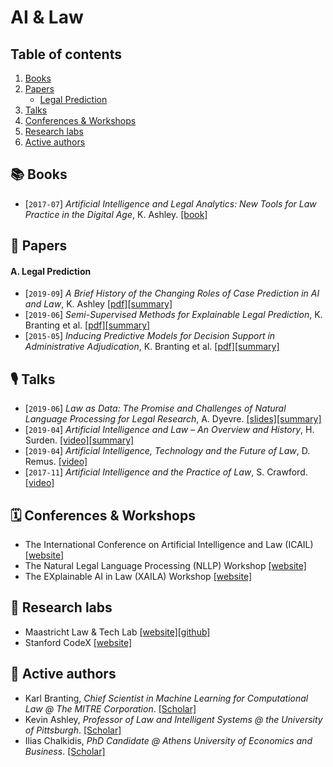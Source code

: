 # AI & Law


## Table of contents
1. [Books](#books)
2. [Papers](#papers)
    - [Legal Prediction](#prediction)
3. [Talks](#talks)
4. [Conferences & Workshops](#conferences)
5. [Research labs](#labs)
6. [Active authors](#authors)


## 📚  Books <a name="books"></a>

- [`2017-07`] *Artificial Intelligence and Legal Analytics: New Tools for Law Practice in the Digital Age*, K. Ashley. [[book]](https://www.cambridge.org/core/books/artificial-intelligence-and-legal-analytics/E7D705EEF392501A1DB180645917E7E0)

## 📄  Papers <a name="papers"></a>

#### A. Legal Prediction <a name="prediction"></a>

- [`2019-09`] *A Brief History of the Changing Roles of Case Prediction in AI and Law*, K. Ashley [[pdf]](https://journals.latrobe.edu.au/index.php/law-in-context/article/download/88/157)[[summary]](./summaries/ashley2019history.md)
- [`2019-06`] *Semi-Supervised Methods for Explainable Legal Prediction*, K. Branting et al. [[pdf]](https://www.researchgate.net/profile/Alex_Yeh/publication/334643454_Semi-Supervised_Methods_for_Explainable_Legal_Prediction/links/5e33eb4792851c7f7f0ecb26/Semi-Supervised-Methods-for-Explainable-Legal-Prediction.pdf)[[summary]](./summaries/branting2019explainable.md)
- [`2015-05`] *Inducing Predictive Models for Decision Support in Administrative Adjudication*, K. Branting et al. [[pdf]](https://www.mirelproject.eu/MIRELws@ICAIL/MIRELwsPubs/Branting-etal-MIRELwsAtICAIL.pdf)[[summary]](./summaries/branting2015inducing.md)



## 🎙  Talks <a name="talks"></a>

- [`2019-06`] *Law as Data: The Promise and Challenges of Natural Language Processing for Legal Research*, A. Dyevre. [[slides]](https://drive.google.com/open?id=14zWlp2Hkm866MTup_oMZJa5T80fxsWtR)[[summary]](./summaries/dyevre2019nllp.md)
- [`2019-04`] *Artificial Intelligence and Law – An Overview and History*, H. Surden. [[video]](https://www.youtube.com/watch?v=BG6YR0xGMRA)[[summary]](./summaries/surden2019history.md)
- [`2019-04`] *Artificial Intelligence, Technology and the Future of Law*, D. Remus. [[video]](https://www.youtube.com/watch?v=UYSZeHqZnaA)
- [`2017-11`] *Artificial Intelligence and the Practice of Law*, S. Crawford. [[video]](https://www.youtube.com/watch?v=YNaT9VD8290)


## 🗓  Conferences & Workshops <a name="conferences"></a>

- The International Conference on Artificial Intelligence and Law (ICAIL) [[website]](https://dl.acm.org/doi/proceedings/10.1145/3322640#issue-downloads)
- The Natural Legal Language Processing (NLLP) Workshop [[website]](https://sites.google.com/view/nllp/nllp-2019)
- The EXplainable AI in Law (XAILA) Workshop [[website]](https://www.geist.re/xaila:start)


## 🧪 Research labs <a name="labs"></a>

- Maastricht Law & Tech Lab [[website]](https://www.maastrichtuniversity.nl/about-um/faculties/law/research/law-and-tech-lab)[[github]](https://github.com/maastrichtlawtech)
- Stanford CodeX [[website]](https://law.stanford.edu/codex-the-stanford-center-for-legal-informatics/)

## 🧐 Active authors <a name="authors"></a>

- Karl Branting, *Chief Scientist in Machine Learning for Computational Law @ The MITRE Corporation*. [[Scholar]](https://scholar.google.com/citations?hl=en&user=s6Z4NH0AAAAJ&view_op=list_works&sortby=pubdate)
- Kevin Ashley, *Professor of Law and Intelligent Systems @ the University of Pittsburgh*. [[Scholar]](https://scholar.google.com/citations?hl=en&user=ouEDJ0EAAAAJ&view_op=list_works&sortby=pubdate)
- Ilias Chalkidis, *PhD Candidate @ Athens University of Economics and Business*. [[Scholar]](https://scholar.google.gr/citations?hl=en&user=BrtAqz8AAAAJ&view_op=list_works&sortby=pubdate)

